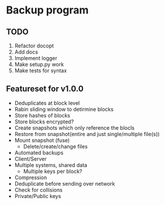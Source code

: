 Backup program
==============
TODO
----
1. Refactor docopt
2. Add docs
3. Implement logger
4. Make setup.py work
5. Make tests for syntax

Featureset for v1.0.0
----
* Deduplicates at block level
* Rabin sliding window to detirmine blocks
* Store hashes of blocks
* Store blocks encrypted?
* Create snapshots which only reference the blocls
* Restore from snapshot(entire and just single/multiple file(s))
* Mount snapshot (fuse)
    * Delete/create/change files
* Automated backups
* Client/Server
* Multiple systems, shared data
    * Multiple keys per block?
* Compression
* Deduplicate before sending over network
* Check for collisions
* Private/Public keys
